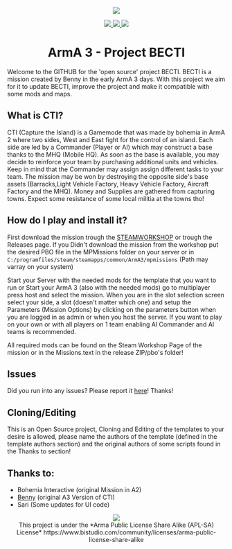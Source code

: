 <p align="center">
  <a href="">
    <img src="http://i.imgur.com/EuVdaPk.png">
  </a>
</p>

<p align="center">
  <a href="https://github.com/RSpeekenbrink/ArmA-3-BECTI/releases/latest">
    <img src=https://img.shields.io/badge/Mission%20Pack%20Version-0.2.1-379bba.svg?style=plastic> 
  </a>
  <a href="https://github.com/RSpeekenbrink/ArmA-3-BECTI/issues">
    <img src=https://img.shields.io/github/issues/RSpeekenbrink/ArmA-3-BECTI.svg?label=Open%20Issues&style=plastic> 
  </a>
  <a href="">
    <img src="https://img.shields.io/badge/Missions%20Available-1-ff00fa.svg?style=plastic">
  </a>
</p>

<h1 align="center"> ArmA 3 - Project BECTI </h1>

Welcome to the GITHUB for the 'open source' project BECTI. BECTI is a mission created by Benny in the early ArmA 3 days. With this project we aim for it to update BECTI, improve the project and make it compatible with some mods and maps.

## What is CTI?
CTI (Capture the Island) is a Gamemode that was made by bohemia in ArmA 2 where two sides, West and East fight for the control of an
island. Each side are led by a Commander (Player or AI) which may construct a base thanks to the MHQ (Mobile HQ). As soon as the base is 
available, you may decide to reinforce your team by purchasing additional units and vehicles. Keep in mind that the Commander may assign 
assign different tasks to your team. The mission may be won by destroying the opposite side's base assets (Barracks,Light Vehicle Factory, 
Heavy Vehicle Factory, Aircraft Factory and the MHQ). Money and Supplies are gathered from capturing towns. Expect some resistance of some 
local militia at the towns tho!

## How do I play and install it?
First download the mission trough the <a href="http://steamcommunity.com/workshop/filedetails/?id=927466054">STEAMWORKSHOP</a> or trough the Releases page.
If you Didn't download the mission from the workshop put the desired PBO file in the MPMissions folder on your server or in 
`C:/programfiles/steam/steamapps/common/ArmA3/mpmissions` (Path may varray on your system) 

Start your Server with the needed mods for the template that you want to run or Start your ArmA 3 (also with the needed mods) go to 
multiplayer press host and select the mission. When you are in the slot selection screen select your side, a slot (doesn't matter which 
one) and setup the Parameters (Mission Options) by clicking on the parameters button when you are logged in as admin or when you host 
the server. If you want to play on your own or with all players on 1 team enabling AI Commander and AI teams is recommended.

All required mods can be found on the Steam Workshop Page of the mission or in the Missions.text in the release ZIP/pbo's folder!

## Issues
Did you run into any issues? Please report it <a href="https://github.com/RSpeekenbrink/ArmA-3-BECTI/issues">here</a>! Thanks!

## Cloning/Editing
This is an Open Source project, Cloning and Editing of the templates to your desire is allowed, please name the authors of the template 
(defined in the template authors section) and the original authors of some scripts found in the Thanks to section!

## Thanks to:
- Bohemia Interactive (original Mission in A2)
- <a href="https://forums.bistudio.com/forums/topic/156917-spmp-becti/">Benny</a> (original A3 Version of CTI)
- Sari (Some updates for UI code)


<p align="center">
  <a href="https://www.bistudio.com/community/licenses/arma-public-license-share-alike">
    <img src="https://www.bistudio.com/assets/img/licenses/APL-SA.png">
  </a></br>
  This project is under the *Arma Public License Share Alike (APL-SA) License*
https://www.bistudio.com/community/licenses/arma-public-license-share-alike
</p>

